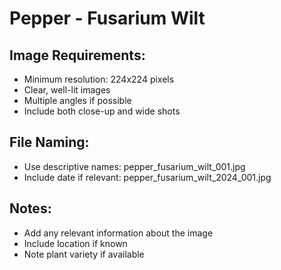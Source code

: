 # Pepper - Fusarium Wilt

## Image Requirements:
- Minimum resolution: 224x224 pixels
- Clear, well-lit images
- Multiple angles if possible
- Include both close-up and wide shots

## File Naming:
- Use descriptive names: pepper_fusarium_wilt_001.jpg
- Include date if relevant: pepper_fusarium_wilt_2024_001.jpg

## Notes:
- Add any relevant information about the image
- Include location if known
- Note plant variety if available
